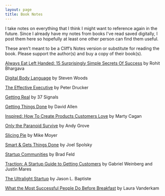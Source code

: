 ```yaml
---
layout: page
title: Book Notes
---
```


I take notes on everything that I think I might want to reference again in the future. Since I already have my notes from books I've read saved digitally, I post them here so hopefully at least one other person can find them useful.

These aren’t meant to be a Cliff’s Notes version or substitute for reading the book. Please support the author(s) and buy a copy of their book(s).

[Always Eat Left Handed: 15 Surprisingly Simple Secrets Of Success](http://laprade.org/always-eat-left-handed/) by Rohit Bhargava

[Digital Body Language](http://laprade.org/digital-body-language/) by Steven Woods

[The Effective Executive](http://laprade.org/effective-executive/) by Peter Drucker

[Getting Real](http://laprade.org/getting-real) by 37 Signals

[Getting Things Done](/getting-things-done/) by David Allen

[Inspired: How To Create Products Customers Love](http://laprade.org/inspired/) by Marty Cagan

[Only the Paranoid Survive](http://laprade.org/only-the-paranoid-survive/) by Andy Grove

[Slicing Pie](http://laprade.org/slicing-pie/) by Mike Moyer

[Smart & Gets Things Done](http://laprade.org/smart-and-gets-things-done/) by Joel Spolsky

[Startup Communities](http://laprade.org/startup-communities/) by Brad Feld

[Traction: A Startup Guide to Getting Customers](http://laprade.org/traction/) by Gabriel Weinberg and Justin Mares

[The Ultralight Startup](http://laprade.org/ultralight-startup/) by Jason L. Baptiste

[What the Most Successful People Do Before Breakfast](http://laprade.org/what-the-most-successful-people-do-before-breakfast/) by Laura Vanderkam
